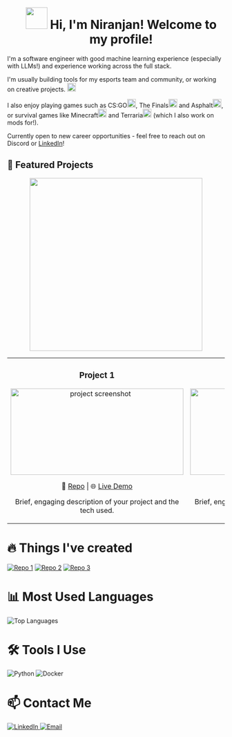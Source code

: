 <div id="user-content-toc">
  <ul align="left" style="list-style: none;">
    <summary>
      <h1 align="center"><img src="https://cdn.discordapp.com/attachments/1090302162472534026/1304151133404794940/ezgif.com-crop_3.gif?ex=672e58e4&is=672d0764&hm=13e9fa7940db58ddd68bcf694c3558858f9663c6092a9b0cb8543996105f32b3&" width="50"> Hi, I'm Niranjan! Welcome to my profile!</h1>
    </summary>
  </ul>
</div>

I'm a software engineer with good machine learning experience (especially with LLMs!) and experience working across the full stack. 

I'm usually building tools for my esports team and community, or working on creative projects. <img src="https://cdn.discordapp.com/attachments/1090302162472534026/1304165901066571826/40-cogs-ezgif.com-resize.gif?ex=672e66a5&is=672d1525&hm=83406df2ef069c307bff6b8ba13c8a73c2d3b3cd88eeb62defc1c57304550ba0&" width="20">

I also enjoy playing games such as CS:GO<img src="https://encrypted-tbn0.gstatic.com/images?q=tbn:ANd9GcQtNU9sO1n1aybnZAFAaUnDTHvXShbAhTFAGg&s" width="20">, The Finals<img src="https://encrypted-tbn0.gstatic.com/images?q=tbn:ANd9GcR9ygshQQTffdBoeSQDLNZ3341IYT8XqVLAB5dlyJ4aPdskYJXu6i9pfrpCA_t-TaFMWsY&usqp=CAU" width="20"> and Asphalt<img src="https://img.tapimg.net/market/images/d009207ba4244b94addd554f78098bed.jpg/appicon" width="20">, or survival games like Minecraft<img src="https://p1.hiclipart.com/preview/896/990/447/minecraft-hd-icon-mac-pc-minecraft-icon-512-png-icon.jpg" width="20"> and Terraria<img src="https://e7.pngegg.com/pngimages/121/941/png-clipart-terraria-tree-minecraft-video-game-steel-icons-logo-plant-stem-thumbnail.png" width="20"> (which I also work on mods for!).

Currently open to new career opportunities - feel free to reach out on Discord or [LinkedIn](https://www.linkedin.com/in/nnm22/)!



## 🚀 Featured Projects

<div align="center">
<a href="https://github.com/tntcannon5000/Screening-LLM">
  <img src="https://github-readme-stats.vercel.app/api/pin/?username=yourusername&repo=reponame" width="400"/>
</a>
</div>

<div align="center">
  <table>
    <tr>
      <td width="50%">
        <h3 align="center">Project 1</h3>
        <div align="center">  
          <img src="project-screenshot.png" alt="project screenshot" width="400" height="200"/>
          <br>
          <p>
            🔗 <a href="https://github.com/tntcannon5000/Screening-LLM">Repo</a>
            |
            🌐 <a href="live-demo-if-any">Live Demo</a>
          </p>
          <p>Brief, engaging description of your project and the tech used.</p>
        </div>
      </td>
      <td width="50%">
        <h3 align="center">Project 2</h3>
        <div align="center">
          <img src="project-screenshot.png" alt="project screenshot" width="400" height="200"/>
          <br>
          <p>
            🔗 <a href="your-repo-link">Repo</a>
            |
            🌐 <a href="live-demo-if-any">Live Demo</a>
          </p>
          <p>Brief, engaging description of your project and the tech used.</p>
        </div>
      </td>
    </tr>
  </table>
</div>




# 🔥 Things I've created
[![Repo 1](https://github-readme-stats.vercel.app/api/pin/?username=tntcannon5000&repo=Screening-LLM&theme=orange)](https://github.com/tntcannon5000/Screening-LLM)
[![Repo 2](https://github-readme-stats.vercel.app/api/pin/?username=tntcannon5000&repo=UERK-Bot&theme=orange)](https://github.com/tntcannon5000/UERK-Bot)
[![Repo 3](https://github-readme-stats.vercel.app/api/pin/?username=DKundu121&repo=JumpKingAtHome&theme=orange)](https://github.com/DKundu121/JumpKingAtHome)

# 📊 Most Used Languages
![Top Languages](https://github-readme-stats.vercel.app/api/top-langs/?username=tntcannon5000&layout=compact&theme=orange)

# 🛠️ Tools I Use
<p>
  <img src="https://img.shields.io/badge/Python-FFD43B?style=for-the-badge&logo=python&logoColor=blue" alt="Python" />
  <img src="https://img.shields.io/badge/Docker-2CA5E0?style=for-the-badge&logo=docker&logoColor=white" alt="Docker" />
</p>

# 📫 Contact Me
<p>
  <a href="https://www.linkedin.com/in/nnm22/">
    <img src="https://img.shields.io/badge/LinkedIn-0077B5?style=for-the-badge&logo=linkedin&logoColor=white" alt="LinkedIn" />
  </a>
  <a href="mailto:oranjan@outlook.com">
    <img src="https://img.shields.io/badge/Email-D14836?style=for-the-badge&logo=gmail&logoColor=white" alt="Email" />
  </a>
</p>
